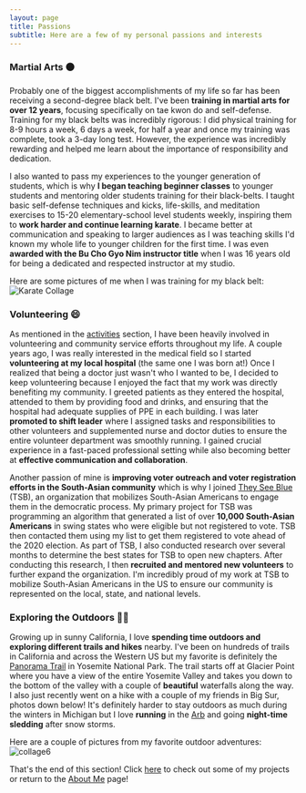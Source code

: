```yaml
---
layout: page
title: Passions
subtitle: Here are a few of my personal passions and interests
---
```


### Martial Arts ⚫

Probably one of the biggest accomplishments of my life so far has been receiving a second-degree black belt. I've been **training in martial arts for over 12 years**, focusing specifically on tae kwon do and self-defense. Training for my black belts was incredibly rigorous: I did physical training for 8-9 hours a week, 6 days a week, for half a year and once my training was complete, took a 3-day long test. However, the experience was incredibly rewarding and helped me learn about the importance of responsibility and dedication.

I also wanted to pass my experiences to the younger generation of students, which is why **I began teaching beginner classes** to younger students and mentoring older students training for their black-belts. I taught basic self-defense techniques and kicks, life-skills, and meditation exercises to 15-20 elementary-school level students weekly, inspiring them to **work harder and continue learning karate**. I became better at communication and speaking to larger audiences as I was teaching skills I'd known my whole life to younger children for the first time. I was even **awarded with the Bu Cho Gyo Nim instructor title** when I was 16 years old for being a dedicated and respected instructor at my studio.

Here are some pictures of me when I was training for my black belt: ![Karate Collage](https://ronithgan.github.io/collage5.jpg)


### Volunteering 😄

As mentioned in the [activities](https://ronithgan.github.io/education/) section, I have been heavily involved in volunteering and community service efforts throughout my life. A couple years ago, I was really interested in the medical field so I started **volunteering at my local hospital** (the same one I was born at!) Once I realized that being a doctor just wasn't who I wanted to be, I decided to keep volunteering because I enjoyed the fact that my work was directly benefiting my community. I greeted patients as they entered the hospital, attended to them by providing food and drinks, and ensuring that the hospital had adequate supplies of PPE in each building. I was later **promoted to shift leader** where I assigned tasks and responsibilities to other volunteers and supplemented nurse and doctor duties to ensure the entire volunteer department was smoothly running. I gained crucial experience in a fast-paced professional setting while also becoming better at **effective communication and collaboration**.

Another passion of mine is **improving voter outreach and voter registration efforts in the South-Asian community** which is why I joined [They See Blue](https://www.theyseeblue.org/) (TSB), an organization that mobilizes South-Asian Americans to engage them in the democratic process. My primary project for TSB was programming an algorithm that generated a list of over **10,000 South-Asian Americans** in swing states who were eligible but not registered to vote. TSB then contacted them using my list to get them registered to vote ahead of the 2020 election. As part of TSB, I also conducted research over several months to determine the best states for TSB to open new chapters. After conducting this research, I then **recruited and mentored new volunteers** to further expand the organization. I'm incredibly proud of my work at TSB to mobilize South-Asian Americans in the US to ensure our community is represented on the local, state, and national levels. 

### Exploring the Outdoors 🏃🥾

Growing up in sunny California, I love **spending time outdoors and exploring different trails and hikes** nearby. I've been on hundreds of trails in California and across the Western US but my favorite is definitely the [Panorama Trail](https://www.yosemite.com/what-to-do/panorama-trail/) in Yosemite National Park. The trail starts off at Glacier Point where you have a view of the entire Yosemite Valley and takes you down to the bottom of the valley with a couple of **beautiful** waterfalls along the way. I also just recently went on a hike with a couple of my friends in Big Sur, photos down below! It's definitely harder to stay outdoors as much during the winters in Michigan but I love **running** in the [Arb](https://mbgna.umich.edu/nichols-arboretum/) and going **night-time sledding** after snow storms. 

Here are a couple of pictures from my favorite outdoor adventures:
![collage6](https://ronithgan.github.io/collage6.jpg)



That's the end of this section! Click [here](https://ronithgan.github.io/projects/) to check out some of my projects or return to the [About Me](https://ronithgan.github.io/aboutme/) page!
